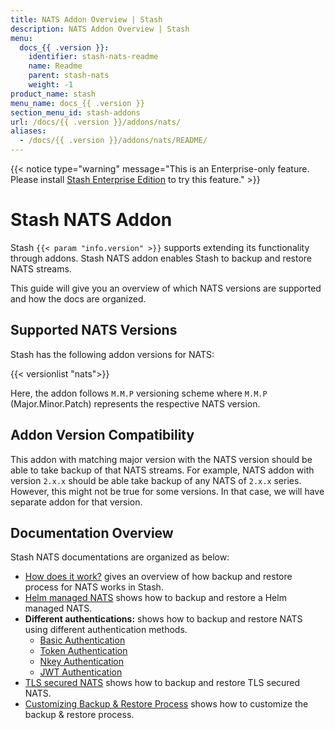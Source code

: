 ```yaml
---
title: NATS Addon Overview | Stash
description: NATS Addon Overview | Stash
menu:
  docs_{{ .version }}:
    identifier: stash-nats-readme
    name: Readme
    parent: stash-nats
    weight: -1
product_name: stash
menu_name: docs_{{ .version }}
section_menu_id: stash-addons
url: /docs/{{ .version }}/addons/nats/
aliases:
  - /docs/{{ .version }}/addons/nats/README/
---
```


{{< notice type="warning" message="This is an Enterprise-only feature. Please install [Stash Enterprise Edition](/docs/setup/install/enterprise.md) to try this feature." >}}

# Stash NATS Addon

Stash `{{< param "info.version" >}}` supports extending its functionality through addons. Stash NATS addon enables Stash to backup and restore NATS streams.

This guide will give you an overview of which NATS versions are supported and how the docs are organized.

## Supported NATS Versions

Stash has the following addon versions for NATS:

{{< versionlist "nats">}}

Here, the addon follows `M.M.P` versioning scheme where `M.M.P` (Major.Minor.Patch) represents the respective NATS version.

## Addon Version Compatibility

This addon with matching major version with the NATS version should be able to take backup of that NATS streams. For example, NATS addon with version `2.x.x` should be able take backup of any NATS of `2.x.x` series. However, this might not be true for some versions. In that case, we will have separate addon for that version.

## Documentation Overview

Stash NATS documentations are organized as below:

- [How does it work?](/docs/addons/nats/overview/index.md) gives an overview of how backup and restore process for NATS works in Stash.
- [Helm managed NATS](/docs/addons/nats/helm/index.md) shows how to backup and restore a Helm managed NATS.
- **Different authentications:** shows how to backup and restore NATS using different authentication methods.
  - [Basic Authentication](/docs/addons/nats/authentications/basic-auth/index.md)
  - [Token Authentication](/docs/addons/nats/authentications/token-auth/index.md)
  - [Nkey Authentication](/docs/addons/nats/authentications/nkey-auth/index.md)
  - [JWT Authentication](/docs/addons/nats/authentications/jwt-auth/index.md)
- [TLS secured NATS](/docs/addons/nats/tls/index.md) shows how to backup and restore TLS secured NATS.
- [Customizing Backup & Restore Process](/docs/addons/nats/customization/index.md) shows how to customize the backup & restore process.
